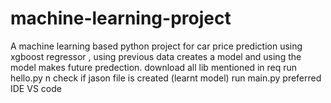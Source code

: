 # machine-learning-project
A machine learning based python project for car price prediction using xgboost regressor , using previous data creates a model and using the  model   makes future predection.
download all lib mentioned in req
run hello.py n check if jason file is created (learnt model)
run main.py
preferred IDE VS code
